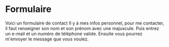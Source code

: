 # Formulaire
Voici un formulaire de contact
Il y à mes infos personnel, pour me contacter, il faut renseigner son nom et son prénom avec une majuscule.
Puis entrez un e-mail et un numéro de téléphone valide.
Ensuite vous pourrez m'envoyer le message que vous voulez.
